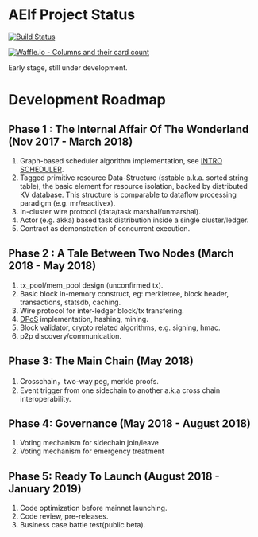 # AElf Project Status
[![Build Status][1]][2]

[1]: https://travis-ci.org/AElfProject/AElf.svg?branch=master
[2]: https://travis-ci.org/AElfProject/AElf

[![Waffle.io - Columns and their card count](https://badge.waffle.io/AElfProject/AElf.svg?columns=In%20Progress,Done)](https://waffle.io/AElfProject/AElf)

Early stage, still under development.

# Development Roadmap

## Phase 1 : The Internal Affair Of The Wonderland (Nov 2017 - March 2018)

1. Graph-based scheduler algorithm implementation, see [INTRO SCHEDULER](docs/SCHEDULER.md).
2. Tagged primitive resource Data-Structure (sstable a.k.a. sorted string table), the basic element for resource isolation, backed by distributed KV database. This structure is comparable to dataflow processing paradigm (e.g. mr/reactivex).
3. In-cluster wire protocol (data/task marshal/unmarshal).
4. Actor (e.g. akka) based task distribution inside a single cluster/ledger.
5. Contract as demonstration of concurrent execution.

## Phase 2 : A Tale Between Two Nodes (March 2018 - May 2018)

1. tx_pool/mem_pool design (unconfirmed tx).
2. Basic block in-memory construct, eg: merkletree, block header, transactions, statsdb, caching.
3. Wire protocol for inter-ledger block/tx transfering.
4. [DPoS](docs/CONSENSUS.md) implementation, hashing, mining.
5. Block validator, crypto related algorithms, e.g. signing, hmac.
6. p2p discovery/communication.

## Phase 3: The Main Chain (May 2018)

1. Crosschain，two-way peg, merkle proofs.
2. Event trigger from one sidechain to another a.k.a cross chain interoperability.

## Phase 4: Governance (May 2018 - August 2018)

1. Voting mechanism for sidechain join/leave
2. Voting mechanism for emergency treatment

## Phase 5: Ready To Launch (August 2018 - January 2019)

1. Code optimization before mainnet launching.
2. Code review, pre-releases.
3. Business case battle test(public beta).
